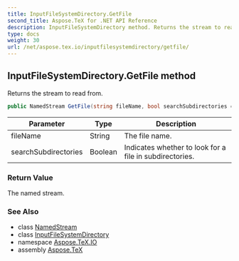 ```yaml
---
title: InputFileSystemDirectory.GetFile
second_title: Aspose.TeX for .NET API Reference
description: InputFileSystemDirectory method. Returns the stream to read from
type: docs
weight: 30
url: /net/aspose.tex.io/inputfilesystemdirectory/getfile/
---
```

## InputFileSystemDirectory.GetFile method

Returns the stream to read from.

```csharp
public NamedStream GetFile(string fileName, bool searchSubdirectories = false)
```

| Parameter | Type | Description |
| --- | --- | --- |
| fileName | String | The file name. |
| searchSubdirectories | Boolean | Indicates whether to look for a file in subdirectories. |

### Return Value

The named stream.

### See Also

* class [NamedStream](../../namedstream/)
* class [InputFileSystemDirectory](../)
* namespace [Aspose.TeX.IO](../../inputfilesystemdirectory/)
* assembly [Aspose.TeX](../../../)


